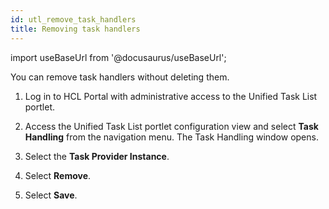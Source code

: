 ```yaml
---
id: utl_remove_task_handlers
title: Removing task handlers
---
```

import useBaseUrl from '@docusaurus/useBaseUrl';



You can remove task handlers without deleting them.

1.  Log in to HCL Portal with administrative access to the Unified Task List portlet.

2.  Access the Unified Task List portlet configuration view and select **Task Handling** from the navigation menu. The Task Handling window opens.

3.  Select the **Task Provider Instance**.

4.  Select **Remove**.

5.  Select **Save**.



